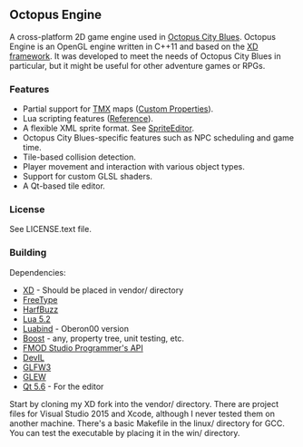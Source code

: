 Octopus Engine
-----------

A cross-platform 2D game engine used in [Octopus City Blues](http://octopuscityblues.com). Octopus Engine is an OpenGL engine written in C++11 and based on the [XD framework](https://github.com/firas-assaad/xd). It was developed to meet the needs of Octopus City Blues in particular, but it might be useful for other adventure games or RPGs.

### Features

  * Partial support for [TMX](https://github.com/bjorn/tiled/wiki/TMX-Map-Format) maps ([Custom Properties](https://docs.google.com/document/d/1Y_l-yU-Zg7KF5-RJbVpVyhJKy6W4WEt6V1TbZNigI7Y/edit?usp=sharing)).
  * Lua scripting features ([Reference](https://docs.google.com/document/d/1GTJ0rVu4J4hg0B49IqWwUqUE9--KCmZ0tMyc6UBsYsE/edit?usp=sharing)).
  * A flexible XML sprite format. See [SpriteEditor](https://bitbucket.org/firas_assaad/spriteeditor).
  * Octopus City Blues-specific features such as NPC scheduling and game time.
  * Tile-based collision detection.
  * Player movement and interaction with various object types.
  * Support for custom GLSL shaders.
  * A Qt-based tile editor.

### License

See LICENSE.text file.

### Building

Dependencies:

  * [XD](https://github.com/firas-assaad/xd) - Should be placed in vendor/ directory
  * [FreeType](http://www.freetype.org/index.html)
  * [HarfBuzz](https://www.freedesktop.org/wiki/Software/HarfBuzz/)
  * [Lua 5.2](http://www.lua.org/)
  * [Luabind](https://github.com/Oberon00/luabind) - Oberon00 version
  * [Boost](http://www.boost.org/) - any, property tree, unit testing, etc.
  * [FMOD Studio Programmer's API](http://www.fmod.org/download/)
  * [DevIL](http://openil.sourceforge.net/)
  * [GLFW3](http://www.glfw.org/)
  * [GLEW](http://glew.sourceforge.net/)
  * [Qt 5.6](https://www.qt.io/) - For the editor
  
Start by cloning my XD fork into the vendor/ directory. There are project files for Visual Studio 2015 and Xcode, although I never tested them on another machine. There's a basic Makefile in the linux/ directory for GCC. You can test the executable by placing it in the win/ directory.
 